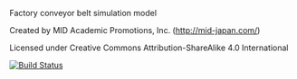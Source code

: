 Factory conveyor belt simulation model

Created by MID Academic Promotions, Inc. (http://mid-japan.com/)

Licensed under Creative Commons Attribution-ShareAlike 4.0 International

[![Build Status](http://devrt.tk/build/repo/54237a608ec2f07bded7cf2d.gif)](http://devrt.tk/build/repo/54237a608ec2f07bded7cf2d)
